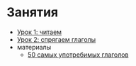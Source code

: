 # Занятия
- [Урок 1: читаем](01_lesen.md)
- [Урок 2: спрягаем глаголы](02_verb_konjugation.md)
- материалы
  * [50 самых употребимых глаголов](..\woerter\verben\50-hufigsten-verben.md)
